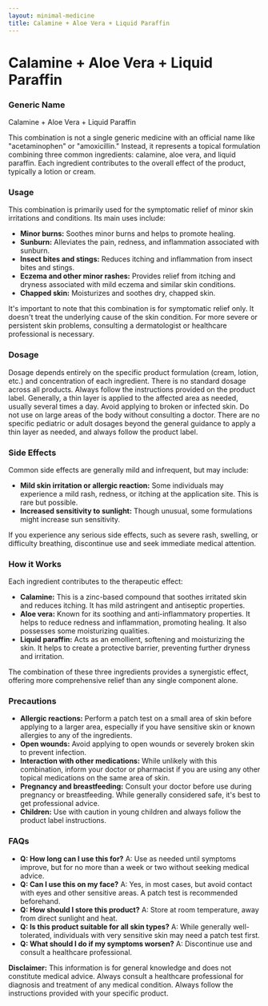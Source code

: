 ```yaml
---
layout: minimal-medicine
title: Calamine + Aloe Vera + Liquid Paraffin
---
```


# Calamine + Aloe Vera + Liquid Paraffin
### Generic Name
Calamine + Aloe Vera + Liquid Paraffin

This combination is not a single generic medicine with an official name like "acetaminophen" or "amoxicillin."  Instead, it represents a topical formulation combining three common ingredients: calamine, aloe vera, and liquid paraffin.  Each ingredient contributes to the overall effect of the product, typically a lotion or cream.

### Usage
This combination is primarily used for the symptomatic relief of minor skin irritations and conditions.  Its main uses include:

* **Minor burns:**  Soothes minor burns and helps to promote healing.
* **Sunburn:** Alleviates the pain, redness, and inflammation associated with sunburn.
* **Insect bites and stings:** Reduces itching and inflammation from insect bites and stings.
* **Eczema and other minor rashes:** Provides relief from itching and dryness associated with mild eczema and similar skin conditions.
* **Chapped skin:** Moisturizes and soothes dry, chapped skin.


It's important to note that this combination is for symptomatic relief only. It doesn't treat the underlying cause of the skin condition.  For more severe or persistent skin problems, consulting a dermatologist or healthcare professional is necessary.


### Dosage
Dosage depends entirely on the specific product formulation (cream, lotion, etc.) and concentration of each ingredient.  There is no standard dosage across all products.  Always follow the instructions provided on the product label.  Generally, a thin layer is applied to the affected area as needed, usually several times a day.  Avoid applying to broken or infected skin.  Do not use on large areas of the body without consulting a doctor.  There are no specific pediatric or adult dosages beyond the general guidance to apply a thin layer as needed, and always follow the product label.


### Side Effects
Common side effects are generally mild and infrequent, but may include:

* **Mild skin irritation or allergic reaction:** Some individuals may experience a mild rash, redness, or itching at the application site. This is rare but possible.
* **Increased sensitivity to sunlight:** Though unusual, some formulations might increase sun sensitivity.


If you experience any serious side effects, such as severe rash, swelling, or difficulty breathing, discontinue use and seek immediate medical attention.


### How it Works
Each ingredient contributes to the therapeutic effect:

* **Calamine:** This is a zinc-based compound that soothes irritated skin and reduces itching. It has mild astringent and antiseptic properties.
* **Aloe vera:**  Known for its soothing and anti-inflammatory properties. It helps to reduce redness and inflammation, promoting healing.  It also possesses some moisturizing qualities.
* **Liquid paraffin:** Acts as an emollient, softening and moisturizing the skin. It helps to create a protective barrier, preventing further dryness and irritation.


The combination of these three ingredients provides a synergistic effect, offering more comprehensive relief than any single component alone.


### Precautions
* **Allergic reactions:**  Perform a patch test on a small area of skin before applying to a larger area, especially if you have sensitive skin or known allergies to any of the ingredients.
* **Open wounds:** Avoid applying to open wounds or severely broken skin to prevent infection.
* **Interaction with other medications:** While unlikely with this combination, inform your doctor or pharmacist if you are using any other topical medications on the same area of skin.
* **Pregnancy and breastfeeding:** Consult your doctor before use during pregnancy or breastfeeding.  While generally considered safe, it's best to get professional advice.
* **Children:** Use with caution in young children and always follow the product label instructions.


### FAQs

* **Q: How long can I use this for?** A: Use as needed until symptoms improve, but for no more than a week or two without seeking medical advice.
* **Q: Can I use this on my face?** A:  Yes, in most cases, but avoid contact with eyes and other sensitive areas. A patch test is recommended beforehand.
* **Q: How should I store this product?** A: Store at room temperature, away from direct sunlight and heat.
* **Q: Is this product suitable for all skin types?** A: While generally well-tolerated, individuals with very sensitive skin may need a patch test first.
* **Q: What should I do if my symptoms worsen?** A: Discontinue use and consult a healthcare professional.


**Disclaimer:** This information is for general knowledge and does not constitute medical advice. Always consult a healthcare professional for diagnosis and treatment of any medical condition.  Always follow the instructions provided with your specific product.
